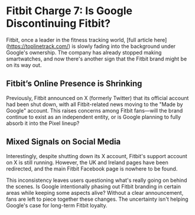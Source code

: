 # **Fitbit Charge 7: Is Google Discontinuing Fitbit?**

Fitbit, once a leader in the fitness tracking world, [full article here] (https://toplinetrack.com/)  is slowly fading into the background under Google's ownership. The company has already stopped making smartwatches, and now there's another sign that the Fitbit brand might be on its way out.

## **Fitbit’s Online Presence is Shrinking**

Previously, Fitbit announced on X (formerly Twitter) that its official account had been shut down, with all Fitbit-related news moving to the "Made by Google" account. This raises concerns among Fitbit fans—will the brand continue to exist as an independent entity, or is Google planning to fully absorb it into the Pixel lineup?

## **Mixed Signals on Social Media**

Interestingly, despite shutting down its X account, Fitbit's support account on X is still running. However, the UK and Ireland pages have been redirected, and the main Fitbit Facebook page is nowhere to be found.

This inconsistency leaves users questioning what's really going on behind the scenes. Is Google intentionally phasing out Fitbit branding in certain areas while keeping some aspects alive? Without a clear announcement, fans are left to piece together these changes. The uncertainty isn't helping Google's case for long-term Fitbit loyalty.

